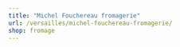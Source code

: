 ```yaml
---
title: "Michel Fouchereau fromagerie"
url: /versailles/michel-fouchereau-fromagerie/
shop: fromage
---
```

